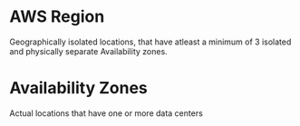 # AWS Region
Geographically isolated locations, that have atleast a minimum of 3 isolated and physically separate Availability zones.

# Availability Zones
Actual locations that have one or more data centers
